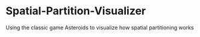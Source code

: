 # Spatial-Partition-Visualizer
Using the classic game Asteroids to visualize how spatial partitioning works
